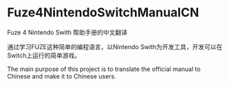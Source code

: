 # Fuze4NintendoSwitchManualCN


Fuze 4 Nintendo Swith 帮助手册的中文翻译

通过学习FUZE这种简单的编程语言，以Nintendo Swith为开发工具，开发可以在Switch上运行的简单游戏。


The main purpose of this project is to translate the official manual to Chinese and make it to Chinese users.
